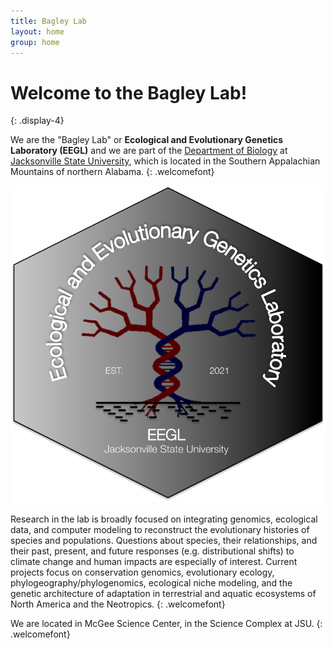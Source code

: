 ```yaml
---
title: Bagley Lab
layout: home
group: home
---
```


# Welcome to the Bagley Lab!
{: .display-4}
<!--<br>-->
We are the "Bagley Lab" or **Ecological and Evolutionary Genetics Laboratory (EEGL)** and we are part of the [Department of Biology](http://www.jsu.edu/biology/) at [Jacksonville State University](http://jsu.edu), which is located in the Southern Appalachian Mountains of northern Alabama.
{: .welcomefont}

<!-- ![Bagley Lab logo](static/img/logo/jf_retreat_logo.svg){:style="max-width: 100%; height: auto;"} -->
<!-- ![Bagley Lab logo](static/img/logo/eegl_logo_init_grayhex1b2coltree.pdf){:style="max-width: 100%; height: auto;"} -->
<!-- <div style="text-align:center">![Bagley Lab logo](static/img/logo/eegl_logo_init_grayhex1b2coltree.pdf){:style="max-width: 100%; height: auto;"}</div> -->
<!-- <p align="center"></p>-->
<!-- <div style="text-align:center"><img src="static/img/logo/eegl_logo_init_grayhex1b2coltree.pdf" alt="EEGL logo"/> -->  <!--</div>-->
  <p align=center"><img src="static/img/logo/eegl_logo_init_grayhex1b2coltree.pdf" alt="EEGL logo"/></p>
Research in the lab is broadly focused on integrating genomics, ecological data, and computer modeling to reconstruct the evolutionary histories of species and populations. Questions about species, their relationships, and their past, present, and future responses (e.g. distributional shifts) to climate change and human impacts are especially of interest. Current projects focus on conservation genomics, evolutionary ecology, phylogeography/phylogenomics, ecological niche modeling, and the genetic architecture of adaptation in terrestrial and aquatic ecosystems of North America and the Neotropics.
{: .welcomefont}

We are located in McGee Science Center, in the Science Complex at JSU.
{: .welcomefont}
